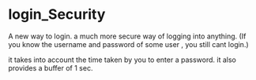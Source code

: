 # login_Security
A new way to login. a much more secure way of logging into anything.
(If you know the username and password of some user , you still cant login.)

it takes into account the time taken by you to enter a password.
it also provides a buffer of 1 sec.
